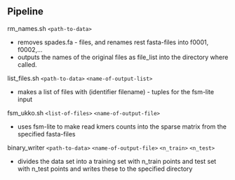 ## Pipeline

rm_names.sh `<path-to-data> `
  - removes spades.fa - files, and renames rest fasta-files into f0001, f0002,...
  - outputs the names of the original files as file_list into the directory where called.

list_files.sh `<path-to-data>` `<name-of-output-list>`
  - makes a list of files with (identifier filename) - tuples for the fsm-lite input  

fsm_ukko.sh `<list-of-files>` `<name-of-output-file>`
  - uses fsm-lite to make read kmers counts into the sparse matrix from the specified fasta-files

binary_writer `<path-to-data>` `<name-of-output-file>` `<n_train>` `<n_test>`
  - divides the data set into a training set with n_train points and test set with n_test points and writes these to the specified directory
